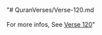 "# QuranVerses/Verse-120.md <br> <br>For more infos, See [Verse 120](https://www.quranbookk.com/quran/search?q=120)"